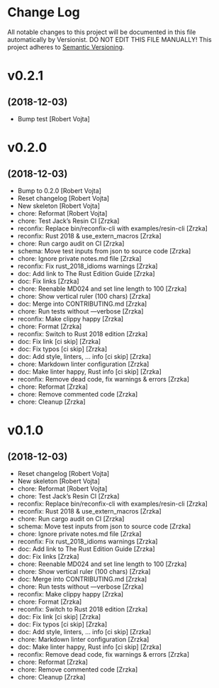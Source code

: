 # Change Log

All notable changes to this project will be documented in this file
automatically by Versionist. DO NOT EDIT THIS FILE MANUALLY!
This project adheres to [Semantic Versioning](http://semver.org/).

# v0.2.1
## (2018-12-03)

* Bump test [Robert Vojta]

# v0.2.0
## (2018-12-03)

* Bump to 0.2.0 [Robert Vojta]
* Reset changelog [Robert Vojta]
* New skeleton [Robert Vojta]
* chore: Reformat [Robert Vojta]
* chore: Test Jack’s Resin CI [Zrzka]
* reconfix: Replace bin/reconfix-cli with examples/resin-cli [Zrzka]
* reconfix: Rust 2018 & use_extern_macros [Zrzka]
* chore: Run cargo audit on CI [Zrzka]
* schema: Move test inputs from json to source code [Zrzka]
* chore: Ignore private notes.md file [Zrzka]
* reconfix: Fix rust_2018_idioms warnings [Zrzka]
* doc: Add link to The Rust Edition Guide [Zrzka]
* doc: Fix links [Zrzka]
* chore: Reenable MD024 and set line length to 100 [Zrzka]
* chore: Show vertical ruler (100 chars) [Zrzka]
* doc: Merge into CONTRIBUTING.md [Zrzka]
* chore: Run tests without —verbose [Zrzka]
* reconfix: Make clippy happy [Zrzka]
* chore: Format [Zrzka]
* reconfix: Switch to Rust 2018 edition [Zrzka]
* doc: Fix link [ci skip] [Zrzka]
* doc: Fix typos [ci skip] [Zrzka]
* doc: Add style, linters, … info [ci skip] [Zrzka]
* chore: Markdown linter configuration [Zrzka]
* doc: Make linter happy, Rust info [ci skip] [Zrzka]
* reconfix: Remove dead code, fix warnings & errors [Zrzka]
* chore: Reformat [Zrzka]
* chore: Remove commented code [Zrzka]
* chore: Cleanup [Zrzka]

# v0.1.0
## (2018-12-03)

* Reset changelog [Robert Vojta]
* New skeleton [Robert Vojta]
* chore: Reformat [Robert Vojta]
* chore: Test Jack’s Resin CI [Zrzka]
* reconfix: Replace bin/reconfix-cli with examples/resin-cli [Zrzka]
* reconfix: Rust 2018 & use_extern_macros [Zrzka]
* chore: Run cargo audit on CI [Zrzka]
* schema: Move test inputs from json to source code [Zrzka]
* chore: Ignore private notes.md file [Zrzka]
* reconfix: Fix rust_2018_idioms warnings [Zrzka]
* doc: Add link to The Rust Edition Guide [Zrzka]
* doc: Fix links [Zrzka]
* chore: Reenable MD024 and set line length to 100 [Zrzka]
* chore: Show vertical ruler (100 chars) [Zrzka]
* doc: Merge into CONTRIBUTING.md [Zrzka]
* chore: Run tests without —verbose [Zrzka]
* reconfix: Make clippy happy [Zrzka]
* chore: Format [Zrzka]
* reconfix: Switch to Rust 2018 edition [Zrzka]
* doc: Fix link [ci skip] [Zrzka]
* doc: Fix typos [ci skip] [Zrzka]
* doc: Add style, linters, … info [ci skip] [Zrzka]
* chore: Markdown linter configuration [Zrzka]
* doc: Make linter happy, Rust info [ci skip] [Zrzka]
* reconfix: Remove dead code, fix warnings & errors [Zrzka]
* chore: Reformat [Zrzka]
* chore: Remove commented code [Zrzka]
* chore: Cleanup [Zrzka]

